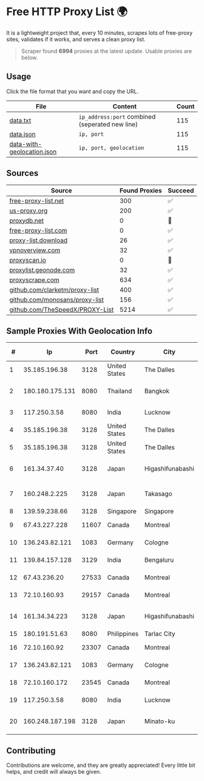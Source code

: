 
# Free HTTP Proxy List 🌍

It is a lightweight project that, every 10 minutes, scrapes lots of free-proxy sites, validates if it works, and serves a clean proxy list.


> Scraper found **6994** proxies at the latest update. Usable proxies are below.

## Usage

Click the file format that you want and copy the URL.


|File|Content|Count|
|----|-------|-----|
|[data.txt](https://raw.githubusercontent.com/themiralay/Proxy-List-World/master/data.txt)|`ip_address:port` combined (seperated new line)|115|
|[data.json](https://raw.githubusercontent.com/themiralay/Proxy-List-World/master/data.json)|`ip, port`|115|
|[data-with-geolocation.json](https://raw.githubusercontent.com/themiralay/Proxy-List-World/master/data-with-geolocation.json)|`ip, port, geolocation`|115|

## Sources

|Source|Found Proxies|Succeed|
|------|-------------|-------|
|[free-proxy-list.net](https://free-proxy-list.net)|300|✅|
|[us-proxy.org](https://www.us-proxy.org)|200|✅|
|[proxydb.net](http://proxydb.net)|0|🚫|
|[free-proxy-list.com](https://free-proxy-list.com/?page=&port=&type%5B%5D=http&type%5B%5D=https&up_time=0&search=Search)|0|✅|
|[proxy-list.download](https://www.proxy-list.download/HTTP)|26|✅|
|[vpnoverview.com](https://vpnoverview.com/privacy/anonymous-browsing/free-proxy-servers)|32|✅|
|[proxyscan.io](https://www.proxyscan.io)|0|🚫|
|[proxylist.geonode.com](https://proxylist.geonode.com/api/proxy-list?limit=300&page=1&sort_by=lastChecked&sort_type=desc&protocols=http,https)|32|✅|
|[proxyscrape.com](https://api.proxyscrape.com/v2/?request=displayproxies&protocol=http&timeout=10000&country=all&ssl=all&anonymity=all)|634|✅|
|[github.com/clarketm/proxy-list](https://raw.githubusercontent.com/clarketm/proxy-list/master/proxy-list-raw.txt)|400|✅|
|[github.com/monosans/proxy-list](https://raw.githubusercontent.com/monosans/proxy-list/main/proxies/http.txt)|156|✅|
|[github.com/TheSpeedX/PROXY-List](https://raw.githubusercontent.com/TheSpeedX/PROXY-List/master/http.txt)|5214|✅|


## Sample Proxies With Geolocation Info

|#|Ip|Port|Country|City|Internet Service Provider|
|-|--|----|-------|----|-------------------------|
|1|35.185.196.38|3128|United States|The Dalles|Google LLC|
|2|180.180.175.131|8080|Thailand|Bangkok|TOT Public Company Limited|
|3|117.250.3.58|8080|India|Lucknow|Bharat Sanchar Nigam Ltd|
|4|35.185.196.38|3128|United States|The Dalles|Google LLC|
|5|35.185.196.38|3128|United States|The Dalles|Google LLC|
|6|161.34.37.40|3128|Japan|Higashifunabashi|NTT PC Communications, Inc.|
|7|160.248.2.225|3128|Japan|Takasago|NTT PC Communications, Inc.|
|8|139.59.238.66|3128|Singapore|Singapore|DIGITALOCEAN|
|9|67.43.227.228|11607|Canada|Montreal|GloboTech Communications|
|10|136.243.82.121|1083|Germany|Cologne|Hetzner Online GmbH|
|11|139.84.157.128|3129|India|Bengaluru|The Constant Company, LLC|
|12|67.43.236.20|27533|Canada|Montreal|GloboTech Communications|
|13|72.10.160.93|29157|Canada|Montreal|GloboTech Communications|
|14|161.34.34.223|3128|Japan|Higashifunabashi|NTT PC Communications, Inc.|
|15|180.191.51.63|8080|Philippines|Tarlac City|Globe Telecom|
|16|72.10.160.92|23307|Canada|Montreal|GloboTech Communications|
|17|136.243.82.121|1083|Germany|Cologne|Hetzner Online GmbH|
|18|72.10.160.172|23545|Canada|Montreal|GloboTech Communications|
|19|117.250.3.58|8080|India|Lucknow|Bharat Sanchar Nigam Ltd|
|20|160.248.187.198|3128|Japan|Minato-ku|NTT PC Communications, Inc.|



## Contributing

Contributions are welcome, and they are greatly appreciated! Every
little bit helps, and credit will always be given.

